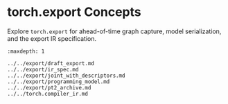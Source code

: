 # torch.export Concepts

Explore `torch.export` for ahead-of-time graph capture, model serialization, and the export IR specification.

```{toctree}
:maxdepth: 1

../../export/draft_export.md
../../export/ir_spec.md
../../export/joint_with_descriptors.md
../../export/programming_model.md
../../export/pt2_archive.md
../../torch.compiler_ir.md
```
